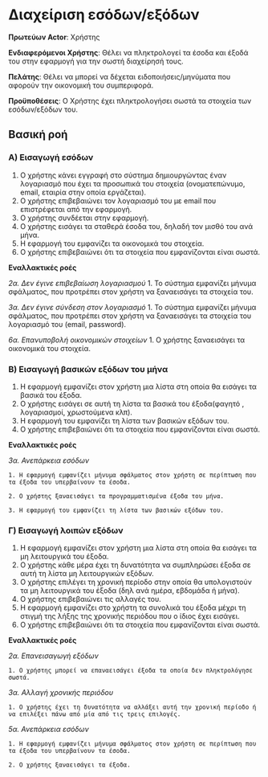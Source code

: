 <h1>Διαχείριση εσόδων/εξόδων</h1>

**Πρωτεύων Actor**: Χρήστης
	
**Ενδιαφερόμενοι Χρήστης**: Θέλει να πληκτρολογεί τα έσοδα και έξοδά του στην εφαρμογή για την σωστή διαχείρησή τους.
	
**Πελάτης**: Θέλει να μπορεί να δέχεται ειδοποιήσεις/μηνύματα που αφορούν την οικονομική του συμπεριφορά.
	
**Προϋποθέσεις**: Ο Χρήστης έχει πληκτρολογήσει σωστά τα στοιχεία των εσόδων/εξόδων του.

<h2>Βασική ροή</h2>
	
<h3>Α) Εισαγωγή εσόδων</h3>
	
1. Ο χρήστης κάνει εγγραφή στο σύστημα δημιουργώντας έναν λογαριασμό που έχει τα προσωπικά του στοιχεία (ονοματεπώνυμο, email, εταιρία στην οποία εργάζεται).
2. Ο χρήστης επιβεβαιώνει τον λογαριασμό του με email που επιστρέφεται από την εφαρμογή.
3. Ο χρήστης συνδέεται στην εφαρμογή.
4. Ο χρήστης εισάγει τα σταθερά έσοδα του, δηλαδή τον μισθό του ανά μήνα.
5. Η εφαρμογή του εμφανίζει τα οικονομικά του στοιχεία.
6. Ο χρήστης επιβεβαιώνει ότι τα στοιχεία που εμφανίζονται είναι σωστά.
	 
**Εναλλακτικές ροές**

*2α. Δεν έγινε επιβεβαίωση λογαριασμού*
	1. Το σύστημα εμφανίζει μήνυμα σφάλματος, που προτρέπει στον χρήστη να ξαναεισάγει τα στοιχεία του.
		
*3α. Δεν έγινε σύνδεση στον λογαριασμό*
	1. Το σύστημα εμφανίζει μήνυμα σφάλματος, που προτρέπει στον χρήστη να ξαναεισάγει τα στοιχεία του λογαριασμό του (email, password).
		
*6α. Επανυποβολή οικονομικών στοιχείων*
	1. Ο χρήστης ξαναεισάγει τα οικονομικά του στοιχεία.
		
<h3>Β) Εισαγωγή βασικών εξόδων του μήνα</h3>
	
1. Η εφαρμογή εμφανίζει στον χρήστη μια λίστα στη οποία θα εισάγει τα βασικά του έξοδα.
2. Ο χρήστης εισάγει σε αυτή τη λίστα τα βασικά του έξοδα(φαγητό , λογαριασμοί, χρωστούμενα κλπ).
3. Η εφαρμογή του εμφανίζει τη λίστα των βασικών εξόδων του.
4. Ο χρήστης επιβεβαιώνει ότι τα στοιχεία που εμφανίζονται είναι σωστά.
	 
**Εναλλακτικές ροές**
	 
*3α. Ανεπάρκεια εσόδων*
	 
	1. Η εφαρμογή εμφανίζει μήνυμα σφάλματος στον χρήστη σε περίπτωση που τα έξοδα του υπερβαίνουν τα έσοδα.
    
	2. Ο χρήστης ξαναεισάγει τα προγραμματισμένα έξοδα του μήνα.
		
	3. Η εφαρμογή του εμφανίζει τη λίστα των βασικών εξόδων του.
		
<h3>Γ) Εισαγωγή λοιπών εξόδων</h3>
	
1. Η εφαρμογή εμφανίζει στον χρήστη μια λίστα στη οποία θα εισάγει τα μη λειτουργικά του έξοδα.
2. Ο χρήστης κάθε μέρα έχει τη δυνατότητα να συμπληρώσει έξοδα σε αυτή τη λίστα μη λειτουργικών εξόδων.
3. Ο χρήστης επιλέγει τη χρονική περίοδο στην οποία θα υπολογιστούν τα μη λειτουργικά του έξοδα (δηλ ανά ημέρα, εβδομάδα ή μήνα).
4. Ο χρήστης επιβεβαιώνει τις αλλαγές του.
5. Η εφαρμογή εμφανίζει στο χρήστη τα συνολικά του έξοδα μέχρι τη στιγμή της λήξης της χρονικής περιόδου που ο ίδιος έχει εισάγει.
6. Ο χρήστης επιβεβαιώνει ότι τα στοιχεία που εμφανίζονται είναι σωστά.
	 
**Εναλλακτικές ροές**
	 
*2α. Επανεισαγωγή εξόδων*
	 
	1. Ο χρήστης μπορεί να επαναεισάγει έξοδα τα οποία δεν πληκτρολόγησε σωστά.
		
*3α. Αλλαγή χρονικής περιόδου*
	 
	1. Ο χρήστης έχει τη δυνατότητα να αλλάξει αυτή την χρονική περίοδο ή να επιλέξει πάνω από μία από τις τρεις επιλογές.
		
*5α. Ανεπάρκεια εσόδων*
	 
	1. Η εφαρμογή εμφανίζει μήνυμα σφάλματος στον χρήστη σε περίπτωση που τα έξοδα του υπερβαίνουν τα έσοδα.
		
	2. Ο χρήστης ξαναεισάγει τα έξοδα.
		